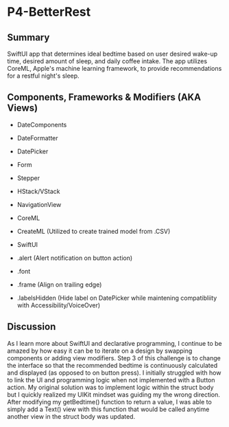 #  P4-BetterRest

## Summary
SwiftUI app that determines ideal bedtime based on user desired wake-up time, desired amount of sleep, and daily coffee intake. The app utilizes CoreML, Apple's machine learning framework, to provide recommendations for a restful night's sleep.

## Components, Frameworks & Modifiers (AKA Views)
- DateComponents
- DateFormatter
- DatePicker
- Form
- Stepper
- HStack/VStack
- NavigationView

- CoreML
- CreateML (Utilized to create trained model from .CSV)
- SwiftUI

- .alert (Alert notification on button action)
- .font
- .frame (Align on trailing edge)
- .labelsHidden (Hide label on DatePicker while maintening compatibliity with Accessibility/VoiceOver)

## Discussion
As I learn more about SwiftUI and declarative programming, I continue to be amazed by how easy it can be to iterate on a design by swapping components or adding view modifiers. Step 3 of this challenge is to change the interface so that the recommended bedtime is continuously calculated and displayed (as opposed to on button press). I initially struggled with how to link the UI and programming logic when not implemented with a Button action. My original solution was to implement logic within the struct body but I quickly realized my UIKit mindset was guiding my the wrong direction. After modifying my getBedtime() function to return a value, I was able to simply add a Text() view with this function that would be called anytime another view in the struct body was updated.

